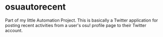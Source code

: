 osuautorecent
=============

Part of my little Automation Project. This is basically a Twitter application for posting recent activities from a user's osu! profile page to their Twitter account.
